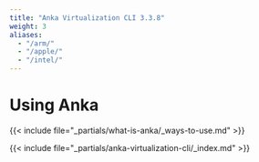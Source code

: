 ```yaml
---
title: "Anka Virtualization CLI 3.3.8"
weight: 3
aliases:
  - "/arm/"
  - "/apple/"
  - "/intel/"
---
```


# Using Anka

{{< include file="_partials/what-is-anka/_ways-to-use.md" >}}

{{< include file="_partials/anka-virtualization-cli/_index.md" >}}
